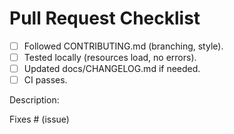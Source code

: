 # Pull Request Checklist

- [ ] Followed CONTRIBUTING.md (branching, style).
- [ ] Tested locally (resources load, no errors).
- [ ] Updated docs/CHANGELOG.md if needed.
- [ ] CI passes.

Description: 

Fixes # (issue)